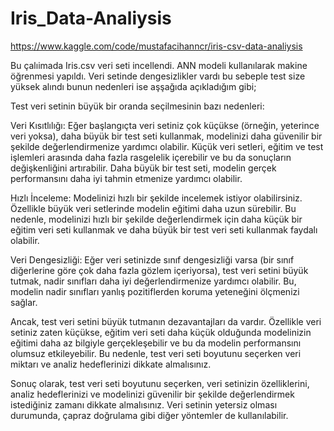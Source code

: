 # Iris_Data-Analiysis
https://www.kaggle.com/code/mustafacihanncr/iris-csv-data-analiysis

Bu çalıimada Iris.csv veri seti incellendi. ANN modeli kullanılarak makine öğrenmesi yapıldı.
Veri setinde dengesizlikler vardı bu sebeple test size yüksek alındı bunun nedenleri ise aşşağıda açıkladığım gibi;

Test veri setinin büyük bir oranda seçilmesinin bazı nedenleri:

Veri Kısıtlılığı: Eğer başlangıçta veri setiniz çok küçükse (örneğin, yeterince veri yoksa), daha büyük bir test seti kullanmak, modelinizi daha güvenilir bir şekilde değerlendirmenize yardımcı olabilir. Küçük veri setleri, eğitim ve test işlemleri arasında daha fazla rasgelelik içerebilir ve bu da sonuçların değişkenliğini artırabilir. Daha büyük bir test seti, modelin gerçek performansını daha iyi tahmin etmenize yardımcı olabilir.

Hızlı İnceleme: Modelinizi hızlı bir şekilde incelemek istiyor olabilirsiniz. Özellikle büyük veri setlerinde modelin eğitimi daha uzun sürebilir. Bu nedenle, modelinizi hızlı bir şekilde değerlendirmek için daha küçük bir eğitim veri seti kullanmak ve daha büyük bir test veri seti kullanmak faydalı olabilir.

Veri Dengesizliği: Eğer veri setinizde sınıf dengesizliği varsa (bir sınıf diğerlerine göre çok daha fazla gözlem içeriyorsa), test veri setini büyük tutmak, nadir sınıfları daha iyi değerlendirmenize yardımcı olabilir. Bu, modelin nadir sınıfları yanlış pozitiflerden koruma yeteneğini ölçmenizi sağlar.

Ancak, test veri setini büyük tutmanın dezavantajları da vardır. Özellikle veri setiniz zaten küçükse, eğitim veri seti daha küçük olduğunda modelinizin eğitimi daha az bilgiyle gerçekleşebilir ve bu da modelin performansını olumsuz etkileyebilir. Bu nedenle, test veri seti boyutunu seçerken veri miktarı ve analiz hedeflerinizi dikkate almalısınız.

Sonuç olarak, test veri seti boyutunu seçerken, veri setinizin özelliklerini, analiz hedeflerinizi ve modelinizi güvenilir bir şekilde değerlendirmek istediğiniz zamanı dikkate almalısınız. Veri setinin yetersiz olması durumunda, çapraz doğrulama gibi diğer yöntemler de kullanılabilir.
